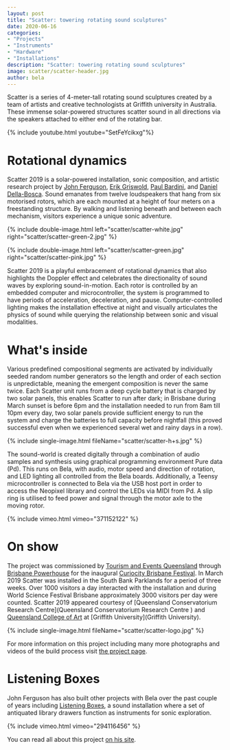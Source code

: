 ```yaml
---
layout: post
title: "Scatter: towering rotating sound sculptures"
date: 2020-06-16
categories:
- "Projects"
- "Instruments"
- "Hardware"
- "Installations"
description: "Scatter: towering rotating sound sculptures"
image: scatter/scatter-header.jpg
author: bela
---
```


Scatter is a series of 4-meter-tall rotating sound sculptures created by a team of artists and creative technologists at Griffith university in Australia. These immense solar-powered structures scatter sound in all directions via the speakers attached to either end of the rotating bar.

{% include youtube.html youtube="SetFeYcikxg"%}

# Rotational dynamics

Scatter 2019 is a solar-powered installation, sonic composition, and artistic research project by [John Ferguson](http://www.johnrobertferguson.com/),  [Erik Griswold](https://www.erikgriswold.org/), [Paul Bardini](http://paulbardini.com/), and [Daniel Della-Bosca](https://www.researchgate.net/profile/Daniel_Della-Bosca). Sound emanates from twelve loudspeakers that hang from six motorised rotors, which are each mounted at a height of four meters on a freestanding structure. By walking and listening beneath and between each mechanism, visitors experience a unique sonic adventure.

{% include double-image.html left="scatter/scatter-white.jpg" right="scatter/scatter-green-2.jpg" %}

{% include double-image.html left="scatter/scatter-green.jpg" right="scatter/scatter-pink.jpg" %}


Scatter 2019 is a playful embracement of rotational dynamics that also highlights the Doppler effect and celebrates the directionality of sound waves by exploring sound-in-motion. Each rotor is controlled by an embedded computer and microcontroller, the system is programmed to have periods of acceleration, deceleration, and pause. Computer-controlled lighting makes the installation effective at night and visually articulates the physics of sound while querying the relationship between sonic and visual modalities.

# What's inside

Various predefined compositional segments are activated by individually seeded random number generators so the length and order of each section is unpredictable, meaning the emergent composition is never the same twice. Each Scatter unit runs from a deep cycle battery that is charged by two solar panels, this enables Scatter to run after dark; in Brisbane during March sunset is before 6pm and the installation needed to run from 8am till 10pm every day, two solar panels provide sufficient energy to run the system and charge the batteries to full capacity before nightfall (this proved successful even when we experienced several wet and rainy days in a row).

{% include single-image.html fileName="scatter/scatter-h+s.jpg" %}

The sound-world is created digitally through a combination of audio samples and synthesis using graphical programming environment Pure data (Pd). This runs on Bela, with audio, motor speed and direction of rotation, and LED lighting all controlled from the Bela boards. Additionally, a Teensy microcontroller is connected to Bela via the USB host port in order to access the Neopixel library and control the LEDs via MIDI from Pd.  A slip ring is utilised to feed power and signal through the motor axle to the moving rotor.

{% include vimeo.html vimeo="371152122" %}

# On show

The project was commissioned by [Tourism and Events Queensland](https://teq.queensland.com/) through [Brisbane Powerhouse](https://brisbanepowerhouse.org/) for the inaugural [Curiocity Brisbane Festival](https://curiocitybrisbane.com/). In March 2019 Scatter was installed in the South Bank Parklands for a period of three weeks. Over 1000 visitors a day interacted with the installation and during World Science Festival Brisbane approximately 3000 visitors per day were counted. Scatter 2019 appeared courtesy of [Queensland Conservatorium Research Centre](Queensland Conservatorium Research Centre ) and [Queensland College of Art](https://www.griffith.edu.au/arts-education-law/queensland-college-art) at [Griffith University](Griffith University).

{% include single-image.html fileName="scatter/scatter-logo.jpg" %}

For more information on this project including many more photographs and videos of the build process visit [the project page](http://www.scatterfields.com/).

# Listening Boxes

John Ferguson has also built other projects with Bela over the past couple of years including [Listening Boxes](http://www.johnrobertferguson.com/listening-boxes/), a sound installation where a set of antiquated library drawers function as instruments for sonic exploration.

{% include vimeo.html vimeo="294116456" %}

You can read all about this project [on his site](http://www.johnrobertferguson.com/listening-boxes/).
